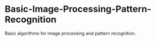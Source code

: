 # Basic-Image-Processing-Pattern-Recognition
Basic algorithms for image processing and pattern recognition.
